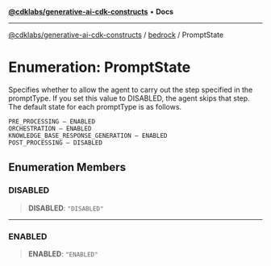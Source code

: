 [**@cdklabs/generative-ai-cdk-constructs**](../../../README.md) • **Docs**

***

[@cdklabs/generative-ai-cdk-constructs](../../../README.md) / [bedrock](../README.md) / PromptState

# Enumeration: PromptState

Specifies whether to allow the agent to carry out the step specified in the
promptType. If you set this value to DISABLED, the agent skips that step.
The default state for each promptType is as follows.

    PRE_PROCESSING – ENABLED
    ORCHESTRATION – ENABLED
    KNOWLEDGE_BASE_RESPONSE_GENERATION – ENABLED
    POST_PROCESSING – DISABLED

## Enumeration Members

### DISABLED

> **DISABLED**: `"DISABLED"`

***

### ENABLED

> **ENABLED**: `"ENABLED"`
